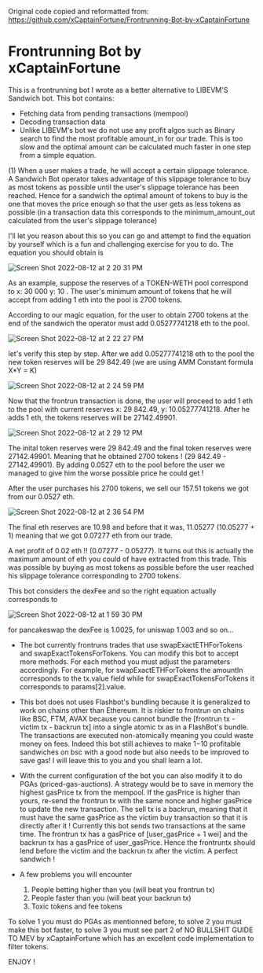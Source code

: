 Original code copied and reformatted from: https://github.com/xCaptainFortune/Frontrunning-Bot-by-xCaptainFortune

# Frontrunning Bot by xCaptainFortune

This is a frontrunning bot I wrote as a better alternative to LIBEVM'S Sandwich bot. This bot contains:

- Fetching data from pending transactions (mempool)
- Decoding transaction data
- Unlike LIBEVM's bot we do not use any profit algos such as Binary search to find the most profitable amount_in for our trade. This is too slow and the optimal amount can be calculated much faster in one step from a simple equation.  

(1) When a user makes a trade, he will accept a certain slippage tolerance. A Sandwich Bot operator takes advantage of this slippage tolerance to buy as most tokens as possible until the user's slippage tolerance has been reached. Hence for a sandwich the optimal amount of tokens to buy is the one that moves the price enough so that the user gets as less tokens as possible (in a transaction data this corresponds to the minimum_amount_out calculated from the user's slippage tolerance)

I'll let you reason about this so you can go and attempt to find the equation by yourself which is a fun and challenging exercise for you to do. The equation you should obtain is

![Screen Shot 2022-08-12 at 2 20 31 PM](https://user-images.githubusercontent.com/110858141/184420304-a680c548-0ff5-433e-b3cb-f98b8593714e.png)

As an example, suppose the reserves of a TOKEN-WETH pool correspond to x: 30 000 y: 10 . The user's minimum amount of tokens that he will accept from adding 1 eth into the pool is 2700 tokens.

According to our magic equation, for the user to obtain 2700 tokens at the end of the sandwich the operator must add 0.05277741218 eth to the pool.

![Screen Shot 2022-08-12 at 2 22 27 PM](https://user-images.githubusercontent.com/110858141/184420532-2e1aced6-fe2a-4f2f-9bb6-368caa6473cc.png)

let's verify this step by step. After we add 0.05277741218 eth to the pool the new token reserves will be 29 842.49
(we are using AMM Constant formula X*Y = K)

![Screen Shot 2022-08-12 at 2 24 59 PM](https://user-images.githubusercontent.com/110858141/184420901-f0ac2f00-a9a3-43c9-805b-ceac123a7f84.png)

Now that the frontrun transaction is done, the user will proceed to add 1 eth to the pool with current reserves  x: 29 842.49, y: 10.05277741218. After he adds 1 eth, the tokens reserves will be 27142.49901.

![Screen Shot 2022-08-12 at 2 29 12 PM](https://user-images.githubusercontent.com/110858141/184421493-f85a76e0-9592-4f79-a1a6-30735434d262.png)

The inital token reserves were 29 842.49 and the final token reserves were 27142.49901. Meaning that he obtained 2700 tokens ! (29 842.49 - 27142.49901).
By adding 0.0527 eth to the pool before the user we managed to give him the worse possible price he could get ! 

After the user purchases his 2700 tokens, we sell our 157.51 tokens we got from our 0.0527 eth. 

![Screen Shot 2022-08-12 at 2 36 54 PM](https://user-images.githubusercontent.com/110858141/184422553-39beadf7-cb9f-4ef1-b903-bd4b8ef96f76.png)

The final eth reserves are 10.98 and before that it was, 11.05277 (10.05277 + 1) meaning that we got 0.07277 eth from our trade.

A net profit of 0.02 eth !! (0.07277 - 0.05277). It turns out this is actually the maximum amount of eth you could of have extracted from this trade. This was possible by buying as most tokens as possible before the user reached his slippage tolerance corresponding to 2700 tokens.

This bot considers the dexFee and so the right equation actually corresponds to

![Screen Shot 2022-08-12 at 1 59 30 PM](https://user-images.githubusercontent.com/110858141/184423426-a1b2aceb-35b6-4c66-ac3c-3b6f6d5bb244.png)

for pancakeswap the dexFee is 1.0025, for uniswap 1.003 and so on...

- The bot currently frontruns trades that use swapExactETHForTokens and swapExactTokensForTokens. You can modify this bot to accept more methods. For each method you must adjust the parameters accordingly. For example, for swapExactETHForTokens the amountIn corresponds to the tx.value field while for swapExactTokensForTokens it corresponds to params[2].value. 

- This bot does not uses Flashbot's bundling because it is generalized to work on chains other than Ethereum. It is riskier to frontrun on chains like BSC, FTM, AVAX because you cannot bundle the [frontrun tx - victim tx - backrun tx] into a single atomic tx as in a FlashBot's bundle. The transactions are executed non-atomically meaning you could waste money on fees. Indeed this bot still achieves to make 1$-10$ profitable sandwiches on bsc with a good node but also needs to be improved to save gas! I will leave this to you and you shall learn a lot.

- With the current configuration of the bot you can also modify it to do PGAs (priced-gas-auctions). A strategy would be to save in memory the highest gasPrice tx from the mempool. If the gasPrice is higher than yours, re-send the frontrun tx with the same nonce and higher gasPrice to update the new transaction. The sell tx is a backrun, meaning that it must have the same gasPrice as the victim buy transaction so that it is directly after it !
Currently this bot sends two transactions at the same time. The frontrun tx has a gasPrice of [user_gasPrice + 1 wei] and the backrun tx has a gasPrice of user_gasPrice. Hence the frontruntx should lend before the victim and the backrun tx after the victim. A perfect sandwich ! 

- A few problems you will encounter
  1. People betting higher than you (will beat you frontrun tx)
  2. People faster than you (will beat your backrun tx)
  3.  Toxic tokens and fee tokens
 
 To solve 1 you must do PGAs as mentionned before, to solve 2 you must make this bot faster, to solve 3 you must see part 2 of NO BULLSHIT GUIDE TO MEV by xCaptainFortune which has an excellent code implementation to filter tokens.


ENJOY !

